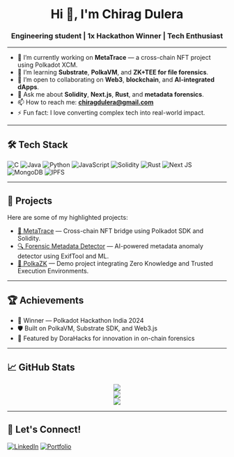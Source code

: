 <h1 align="center">Hi 👋, I'm Chirag Dulera</h1>
<h3 align="center">Engineering student | 1x Hackathon Winner | Tech Enthusiast</h3>

---

- 🔭 I’m currently working on **MetaTrace** — a cross-chain NFT project using Polkadot XCM.
- 🌱 I’m learning **Substrate**, **PolkaVM**, and **ZK+TEE for file forensics**.
- 👯 I’m open to collaborating on **Web3**, **blockchain**, and **AI-integrated dApps**.
- 💬 Ask me about **Solidity**, **Next.js**, **Rust**, and **metadata forensics**.
- 📫 How to reach me: **chiragdulera@gmail.com**
- ⚡ Fun fact: I love converting complex tech into real-world impact.

---

## 🛠️ Tech Stack
![C](https://img.shields.io/badge/C-A8B9CC?style=for-the-badge&logo=c&logoColor=white)
![Java](https://img.shields.io/badge/Java-ED8B00?style=for-the-badge&logo=java&logoColor=white)
![Python](https://img.shields.io/badge/Python-3670A0?style=for-the-badge&logo=python&logoColor=ffdd54)
![JavaScript](https://img.shields.io/badge/JavaScript-282C34?style=for-the-badge&logo=javascript&logoColor=F7DF1E)
![Solidity](https://img.shields.io/badge/Solidity-363636?style=for-the-badge&logo=solidity&logoColor=white)
![Rust](https://img.shields.io/badge/Rust-black?style=for-the-badge&logo=rust&logoColor=white)
![Next JS](https://img.shields.io/badge/Next.js-black?style=for-the-badge&logo=next.js&logoColor=white)
![MongoDB](https://img.shields.io/badge/MongoDB-4EA94B?style=for-the-badge&logo=mongodb&logoColor=white)
![IPFS](https://img.shields.io/badge/IPFS-65C2CB?style=for-the-badge&logo=ipfs&logoColor=white)

---

## 🚀 Projects

Here are some of my highlighted projects:

- [🔗 MetaTrace](https://github.com/your-username/metatrace) — Cross-chain NFT bridge using Polkadot SDK and Solidity.
- [🔍 Forensic Metadata Detector](https://github.com/your-username/metadata-forensics) — AI-powered metadata anomaly detector using ExifTool and ML.
- [🧬 PolkaZK](https://github.com/your-username/polkazk) — Demo project integrating Zero Knowledge and Trusted Execution Environments.

---

## 🏆 Achievements
- 🥇 Winner — Polkadot Hackathon India 2024
- 🛡️ Built on PolkaVM, Substrate SDK, and Web3.js
- 📢 Featured by DoraHacks for innovation in on-chain forensics

---

## 📈 GitHub Stats

<p align="center">
  <img src="https://github-readme-stats.vercel.app/api?username=your-username&show_icons=true&theme=tokyonight" />
  <br/>
  <img src="https://github-readme-streak-stats.herokuapp.com/?user=your-username&theme=tokyonight" />
  <br/>
  <img src="https://github-readme-stats.vercel.app/api/top-langs/?username=your-username&layout=compact&theme=tokyonight" />
</p>

---

## 💬 Let's Connect!
[![LinkedIn](https://img.shields.io/badge/LinkedIn-Connect-blue?style=flat-square&logo=linkedin)](https://www.linkedin.com/in/your-linkedin/)
[![Portfolio](https://img.shields.io/badge/Portfolio-Visit-blueviolet?style=flat-square)](https://your-portfolio.com)
